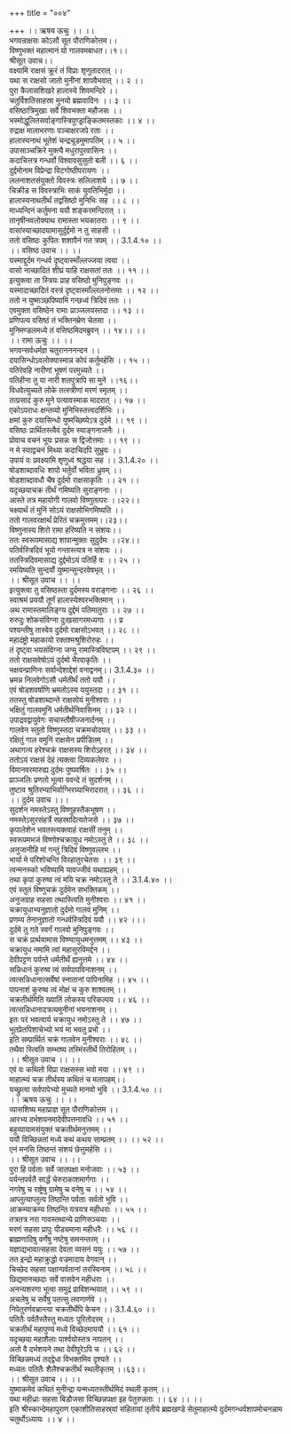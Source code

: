 +++
title = "००४"

+++
।। ऋषय ऊचुः ।। ।।  
भगवन्राक्षसः कोऽसौ सूत पौराणिकोत्तम।।  
विष्णुभक्तं महात्मानं यो गालवमबाधत।।१।।  
श्रीसूत उवाच।।  
वक्ष्यामि राक्षसं क्रूरं तं विप्राः शृणुतादरात् ।।  
यथा स राक्षसो जातो मुनीनां शापवैभवात् ।। २ ।।  
पुरा कैलासशिखरे हालास्ये शिवमन्दिरे ।।  
चतुर्विशतिसाहस्रा मुनयो ब्रह्मवादिनः ।। ३ ।।  
वसिष्ठात्रिमुखाः सर्वे शिवभक्ता महौजसः ।।  
भस्मोद्धूलितसर्वाङ्गास्त्रिपुण्ड्राङ्कितमस्तकाः ।। ४ ।।  
रुद्राक्ष मालाभरणाः पञ्चाक्षरजपे रताः ।।  
हालास्यनाथं भूतेशं चन्द्रचूडमुमापतिम् ।। ५ ।।  
उपासाञ्चक्रिरे मुक्त्यै मधुरापुरवासिनः ।।  
कदाचित्तत्र गन्धर्वो विश्वावसुसुतो बली ।। ६ ।।  
दुर्द्दमोनाम विप्रेन्द्रा विटगोष्ठीपरायणः ।।  
ललनाशतसंयुक्तो विवस्त्रः सलिलाशये ।। ७ ।।  
चिक्रीड स विवस्त्राभिः साकं युवतिभिर्मुदा ।।  
हालास्यनाथतीर्थं तद्वसिष्ठो मुनिभिः सह ।। ८ ।।  
माध्यन्दिनं कर्तुमना ययौ शङ्करमन्दिरात् ।।  
तानृषीनवलोक्याथ रामास्ता भयकातराः ।। ९ ।।  
वासांस्याच्छादयामासुर्दुर्द्दमो न तु साहसी ।।  
ततो वसिष्ठः कुपितः शशापैनं गत त्रपम् ।। 3.1.4.१० ।।  
।। वसिष्ठ उवाच ।। ।।  
यस्माद्दुर्दम गन्धर्व दृष्ट्वास्माँल्लज्जया त्वया ।।  
वासो नाच्छादितं शीघ्रं याहि राक्षसतां ततः ।। ११ ।।  
इत्युक्त्वा ता स्त्रियः प्राह वसिष्ठो मुनिपुङ्गवः ।।  
यस्मादाच्छादितं वस्त्रं दृष्ट्वास्माँल्ललनोत्तमाः ।। १२ ।।  
ततो न युष्माञ्छपिष्यामि गन्छध्वं त्रिदिवं ततः ।।  
एवमुक्ता वसिष्ठेन रामाः प्राञ्जलयस्तदा ।। १३ ।।  
प्रणिपत्य वसिष्ठं तं भक्तिनम्रेण चेतसा ।।  
मुनिमण्डलमध्ये तं वसिष्ठमिदमब्रुवन् ।। १४।। ।।  
।। रामा ऊचुः ।। ।।  
भगवन्सर्वधर्मज्ञ चतुरानननन्दन ।।  
दयासिन्धोऽवलोक्यास्मान्न कोपं कर्तुमर्हसि ।। १५ ।।  
पतिरेवहि नारीणां भूषणं परमुच्यते ।।  
पतिहीना तु या नारी शतपुत्रापि सा मुने ।।१६।।  
विधवेत्युच्यते लोके तत्स्त्रीणां मरणं स्मृतम् ।।  
तत्प्रसादं कुरु मुने पत्यावस्माक मादरात् ।। १७ ।।  
एकोऽपराधः क्षन्तव्यो मुनिभिस्तत्त्वदर्शिभिः ।।  
क्षमां कुरु दयासिन्धो युष्मच्छिष्येऽत्र दुर्दमे ।। १९ ।।  
वसिष्ठः प्रार्थितस्त्वैवं दुर्दम स्याङ्गनाजनैः ।।  
प्रोवाच वचनं भूयः प्रसन्नः स द्विजोत्तमाः ।। १९ ।।  
न मे स्याद्वचनं मिथ्या कदाचिदपि सुभ्रुवः ।।  
उपायं वः प्रवक्ष्यामि शृणुध्वं श्रद्धया सह ।। 3.1.4.२० ।।  
षोडशाब्दावधिः शापो भर्तुर्वो भविता ध्रुवम् ।।  
षोडशाब्दावधौ चैष दुर्दमो राक्षसाकृतिः ।। २१ ।।  
यदृच्छयाचक्र तीर्थं गमिष्यति सुराङ्गनाः ।।  
आस्ते तत्र महायोगी गालवो विष्णुतत्परः ।।२२।।  
भक्ष्यार्थं तं मुनिं सोऽयं राक्षसोभिगमिष्यति ।।  
ततो गालवरक्षार्थं प्रेरितं चक्रमुत्तमम्।।२३।।  
विष्णुनास्य शिरो रामा हरिष्यति न संशयः।।  
ततः स्वरूपमासाद्य शापान्मुक्तः सुदुर्दमः ।।२४।।  
पतिर्वस्त्रिदिवं भूयो गन्तास्त्यत्र न संशयः ।।  
ततस्त्रिदिवमासाद्य दुर्द्दमोऽयं पतिर्हि वः ।। २५ ।।  
रमयिष्यति सुन्दर्यो युष्मान्सुन्दरवेषभृत् ।।  
।। श्रीसूत उवाच ।। ।।  
इत्युक्त्वा तु वसिष्ठस्ता दुर्दमस्य वराङ्गनाः ।। २६ ।।  
स्वाश्रमं प्रययौ तूर्णं हालास्येश्वरभक्तिमान् ।।  
अथ रामास्तमालिङ्ग्य दुर्द्दमं पतिमातुराः ।। २७ ।।  
रुरुदुः शोकसंविग्ना दुःखसागरमध्यगाः ।। प्र  
पश्यन्तीषु तास्वेव दुर्दमो राक्षसोऽभवत् ।। २८ ।।  
महादंष्ट्रो महाकायो रक्तश्मश्रुशिरोरुहः ।।  
तं दृष्ट्वा भयसंविग्ना जग्मू रामास्त्रिविष्टपम् ।। २९ ।।  
ततो राक्षसवेषोऽयं दुर्दमो भैरवाकृतिः ।।  
भक्षयन्प्राणिनः सर्वान्देशाद्देशं वनाद्वनम्।। 3.1.4.३० ।।  
भ्रमन्न निलवेगोऽसौ धर्मतीर्थं ततो ययौ ।।  
एवं षोडशवर्षाणि भ्रमतोऽस्य ययुस्तदा ।। ३१ ।।  
ततस्तु षोडशाब्दान्ते राक्षसोयं मुनीश्वराः ।।  
भक्षितुं गालवमुनिं धर्मतीर्थनिवासिनम् ।। ३२ ।।  
उपाद्रवद्वायुवेगः सचास्तौषीज्जनार्दनम् ।।  
गालवेन स्तुतो विष्णुस्तदा चक्रमचोदयत् ।। ३३ ।।  
रक्षितुं गाल वमुनिं राक्षसेन प्रपीडितम् ।।  
अथागत्य हरेश्चक्रं राक्षसस्य शिरोऽहरत् ।। ३४ ।।  
ततोऽयं राक्षसं देहं त्यक्त्वा दिव्यकलेवरः ।।  
विमानवरमारुह्य दुर्दमः पुष्पवर्षितः ।। ३५ ।।  
प्राञ्जलिः प्रणतो भूत्वा ववन्दे तं सुदर्शनम् ।।  
तुष्टाव श्रुतिरम्याभिर्वाग्भिरग्र्याभिरादरात् ।। ३६ ।।  
।। दुर्दम उवाच ।।।  
सुदर्शन नमस्तेऽस्तु विष्णुहस्तैकभूषण ।।  
नमस्तेऽसुरसंहर्त्रे सहस्रादित्यतेजसे ।। ३७ ।।  
कृपालेशेन भवतस्त्यक्त्वाहं राक्षसीं तनुम् ।।  
स्वरूपमभजं विष्णोश्चक्रायुध नमोऽस्तु ते ।। ३८ ।।  
अनुजानीहि मां गन्तुं त्रिदिवं विष्णुवल्लभ ।।  
भार्या मे परिशोचन्ति विरहातुरचेतसः ।। ३९ ।।  
 त्वन्मनस्को भविष्यामि यावज्जीवं यथाह्यहम् ।।  
तथा कृपां कुरुष्व त्वं मयि चक्र नमोऽस्तु ते ।। 3.1.4.४० ।।  
एवं स्तुतं विष्णुचक्रं दुर्दमेन सभक्तिकम् ।।  
अनुजग्राह सहसा तथास्त्विति मुनीश्वराः ।। ४१ ।।  
चक्रायुधाभ्यनुज्ञातो दुर्दमो गालवं मुनिम् ।।  
प्रणम्य तेनानुज्ञातो गन्धर्वस्त्रिदिवं ययौ ।। ४२ ।।।  
दुर्दमे तु गते स्वर्गं गालवो मुनिपुङ्गवः ।।  
स चक्रं प्रार्थयामास विष्ण्वायुधमनुत्तमम् ।। ४३ ।।  
चक्रायुध नमामि त्वां महासुरविमर्द्दन ।।  
देवीपट्टण पर्यन्ते धर्मतीर्थे ह्यनुत्तमे ।। ४४ ।।  
सन्निधानं कुरुष्व त्वं सर्वपापविनाशनम् ।।  
त्वत्सन्निधानात्सर्वेषां स्नातानां पापिनामिह ।। ४५ ।।  
पापनाशं कुरुष्व त्वं मोक्षं च कुरु शाश्वतम् ।।  
चक्रतीर्थमिति ख्यातिं लोकस्य परिकल्पय ।। ४६ ।।  
त्वत्सन्निधानादत्रत्यमुनीनां भयनाशनम् ।।  
इतः परं भवत्वार्य चक्रायुध नमोऽस्तु ते ।। ४७ ।।  
भूतप्रेतपिशाचेभ्यो भयं मा भवतु प्रभो ।।  
इति सम्प्रार्थितं चक्रं गालवेन मुनीश्वराः ।। ४८ ।।  
तथैवा स्त्विति सम्भाष्य तस्मिंस्तीर्थे तिरोहितम् ।।  
।। श्रीसूत उवाच ।। ।।  
एवं वः कथितो विप्रा राक्षसस्स भवो मया ।। ४९ ।।  
माहात्म्यं चक्र तीर्थस्य कथितं च मलापहम्।।  
यच्छ्रुत्वा सर्वपापेभ्यो मुच्यते मानवो भुवि ।। 3.1.4.५० ।।  
।। ऋषय ऊचुः ।। ।।  
व्यासशिष्य महाप्राज्ञ सूत पौराणिकोत्तम ।।  
आरभ्य दर्भशयनमादेवीपत्तनावधि ।। ५१ ।।  
बहुव्यायामसंयुक्तं चक्रतीर्थमनुत्तमम् ।।  
ययौ विच्छिन्नतां मध्ये कथं कथय साम्प्रतम् ।। ।। ५२ ।।  
एनं मनसि तिष्ठन्तं संशयं छेत्तुमर्हसि ।।  
।। श्रीसूत उवाच ।। ।।  
पुरा हि पर्वताः सर्वे जातपक्षा मनोजवाः ।। ५३ ।।  
पर्यन्तपर्वतै सार्द्धं चेरुराकाशमार्गगाः ।।  
नगरेषु च राष्ट्रेषु ग्रामेषु च वनेषु च ।। ५४ ।।  
आप्लुत्याप्लुत्य तिष्ठन्ति पर्वताः सर्वतो भुवि ।।  
आक्रम्याक्रम्य तिष्ठन्ति यत्रयत्र महीधराः ।। ५५ ।।  
तत्रतत्र नरा गावस्तथान्ये प्राणिसञ्चयाः ।।  
मरणं सहसा प्रापुः पीड्यमाना महीधरैः ।। ५६ ।।  
ब्राह्मणादिषु वर्णेषु नष्टेषु समनन्तरम् ।।  
यज्ञाद्यभावात्सहसा देवता व्यसनं ययुः ।। ५७ ।।  
तत इन्द्रो महाक्रुद्धो वज्रमादाय वेगवान् ।।  
चिच्छेद सहसा पक्षान्पर्वतानां तरस्विनाम् ।। ५८ ।।  
छिद्यमानच्छदाः सर्वे वासवेन महीधराः ।।  
अनन्यशरणा भूत्वा समुद्रं प्राविशन्भयात् ।। ५९ ।।  
अचलेषु च सर्वेषु पतत्सु लवणार्णवे ।।  
निपेतुरर्णवभ्रान्त्या चक्रतीर्थेपि केचन ।। 3.1.4.६० ।।  
पतितैः पर्वतैस्तैस्तु मध्यतः पूरितोदरम् ।।  
चक्रतीर्थं महापुण्यं मध्ये विच्छेदमाययौ ।। ६१ ।।  
यदृच्छया महाशैलाः पार्श्वयोस्तत्र नापतन् ।।  
अतो वै दर्भशयने तथा देवीपुरेऽपि च ।। ६२ ।।  
विच्छिन्नमध्यं तद्द्वेधा विभक्तमिव दृश्यते ।।  
मध्यतः पतितैः शैलैश्चक्रतीर्थं स्थलीकृतम् ।।६३।।  
।। श्रीसूत उवाच ।। ।।  
युष्माकमेवं कथितं मुनीन्द्रा यन्मध्यतस्तीर्थमिदं स्थली कृतम् ।।  
यथा महीध्राः सहसा बिडौजसा विच्छिन्नपक्षा इह पेतुरुन्नताः ।। ६४ ।। ।।  
इति श्रीस्कान्देमहापुराण एकाशीतिसाहस्र्यां संहितायां तृतीये ब्रह्मखण्डे सेतुमाहात्म्ये दुर्दमगन्धर्वशापमोचनन्नाम चतुर्थोऽध्यायः ।। ४ ।।